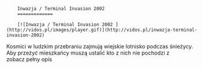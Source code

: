 
        Inwazja / Terminal Invasion 2002 
        =============
        
        [![Inwazja / Terminal Invasion 2002 ](http://vidos.pl/images/player.gif)](http://vidos.pl/inwazja-terminal-invasion-2002)
        
        
 Kosmici w ludzkim przebraniu zajmują wiejskie lotnisko podczas śnieżycy. Aby przeżyć mieszkańcy muszą ustalić kto z nich nie pochodzi z zobacz pełny opis
    